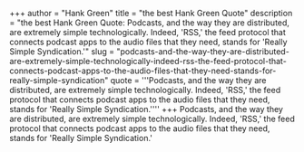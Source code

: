 +++
author = "Hank Green"
title = "the best Hank Green Quote"
description = "the best Hank Green Quote: Podcasts, and the way they are distributed, are extremely simple technologically. Indeed, 'RSS,' the feed protocol that connects podcast apps to the audio files that they need, stands for 'Really Simple Syndication.'"
slug = "podcasts-and-the-way-they-are-distributed-are-extremely-simple-technologically-indeed-rss-the-feed-protocol-that-connects-podcast-apps-to-the-audio-files-that-they-need-stands-for-really-simple-syndication"
quote = '''Podcasts, and the way they are distributed, are extremely simple technologically. Indeed, 'RSS,' the feed protocol that connects podcast apps to the audio files that they need, stands for 'Really Simple Syndication.''''
+++
Podcasts, and the way they are distributed, are extremely simple technologically. Indeed, 'RSS,' the feed protocol that connects podcast apps to the audio files that they need, stands for 'Really Simple Syndication.'

